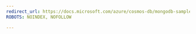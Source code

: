 ```yaml
---
redirect_url: https://docs.microsoft.com/azure/cosmos-db/mongodb-samples
ROBOTS: NOINDEX, NOFOLLOW

---
```

